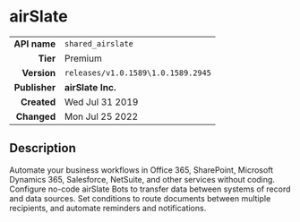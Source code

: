 # airSlate
| | |
|-:|-|
|**API name**|`shared_airslate`|
|**Tier**|Premium|
|**Version**|`releases/v1.0.1589\1.0.1589.2945`|
|**Publisher**|**airSlate Inc.**|
|**Created**|Wed Jul 31 2019|
|**Changed**|Mon Jul 25 2022|

## Description
Automate your business workflows in Office 365, SharePoint, Microsoft Dynamics 365, Salesforce, NetSuite, and other services without coding. Configure no-code airSlate Bots to transfer data between systems of record and data sources. Set conditions to route documents between multiple recipients, and automate reminders and notifications.
